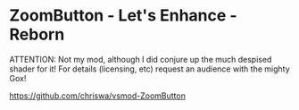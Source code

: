 # ZoomButton - Let's Enhance - Reborn

ATTENTION: Not my mod, although I did conjure up the much despised shader for it!  For details (licensing, etc) request an audience with the mighty Gox!

https://github.com/chriswa/vsmod-ZoomButton
